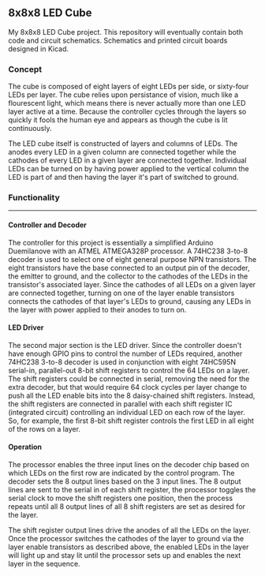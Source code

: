 ## 8x8x8 LED Cube

My 8x8x8 LED Cube project. This repository will eventually contain both code and circuit schematics.
Schematics and printed circuit boards designed in Kicad.

### Concept

The cube is composed of eight layers of eight LEDs per side, or sixty-four LEDs per layer. The cube
relies upon persistance of vision, much like a flourescent light, which means there is never
actually more than one LED layer active at a time. Because the controller cycles through the layers
so quickly it fools the human eye and appears as though the cube is lit continuously.

The LED cube itself is constructed of layers and columns of LEDs. The anodes every LED in a given
column are connected together while the cathodes of every LED in a given layer are connected
together. Individual LEDs can be turned on by having power applied to the vertical column the LED is
part of and then having the layer it's part of switched to ground.

### Functionality
----

#### Controller and Decoder

The controller for this project is essentially a simplified Arduino Duemilanove with an ATMEL
ATMEGA328P processor. A 74HC238 3-to-8 decoder is used to select one of eight general purpose NPN
transistors. The eight transistors have the base connected to an output pin of the decoder, the
emitter to ground, and the collector to the cathodes of the LEDs in the transistor's associated
layer. Since the cathodes of all LEDs on a given layer are connected together, turning on one of the
layer enable transistors connects the cathodes of that layer's LEDs to ground, causing any LEDs in
the layer with power applied to their anodes to turn on.

#### LED Driver

The second major section is the LED driver. Since the controller doesn't have enough GPIO pins to
control the number of LEDs required, another 74HC238 3-to-8 decoder is used in conjunction with
eight 74HC595N serial-in, parallel-out 8-bit shift registers to control the 64 LEDs on a layer. The
shift registers could be connected in serial, removing the need for the extra decoder, but that
would require 64 clock cycles per layer change to push all the LED enable bits into the 8
daisy-chained shift registers. Instead, the shift registers are connected in parallel with each
shift register IC (integrated circuit) controlling an individual LED on each row of the layer. So,
for example, the first 8-bit shift register controls the first LED in all eight of the rows on a
layer. 

#### Operation

The processor enables the three input lines on the decoder chip based on which LEDs on the first
row are indicated by the control program. The decoder sets the 8 output lines based on the 3 input
lines. The 8 output lines are sent to the serial in of each shift register, the processor toggles
the serial clock to move the shift registers one position, then the process repeats until all 8
output lines of all 8 shift registers are set as desired for the layer. 

The shift register output lines drive the anodes of all the LEDs on the layer. Once the processor
switches the cathodes of the layer to ground via the layer enable transistors as described above,
the enabled LEDs in the layer will light up and stay lit until the processor sets up and enables the
next layer in the sequence. 
